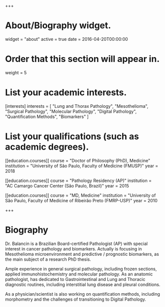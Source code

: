 +++
# About/Biography widget.
widget = "about"
active = true
date = 2016-04-20T00:00:00

# Order that this section will appear in.
weight = 5

# List your academic interests.
[interests]
  interests = [
    "Lung and Thorax Pathology",
    "Mesothelioma",
    "Surgical Pathology",
    "Molecular Pathology",
    "Digital Pathology",
    "Quantification Methods",
    "Biomarkers"
    ]
    
# List your qualifications (such as academic degrees).
[[education.courses]]
  course = "Doctor of Philosophy (PhD), Medicine"
  institution = "University of São Paulo, Faculty of Medicine (FMUSP)"
  year = 2018

[[education.courses]]
  course = "Pathology Residency (AP)"
  institution = "AC Camargo Cancer Center (São Paulo, Brazil)"
  year = 2015

[[education.courses]]
  course = "MD, Medicine"
  institution = "University of São Paulo, Faculty of Medicine of Ribeirão Preto (FMRP-USP)"
  year = 2010

+++

# Biography

Dr. Balancin is a Brazilian Board-certified Pathologist (AP) with special interest in cancer pathology and biomarkers. Actually is focusing in Mesothelioma microenvironment and predictive / prognostic biomarkers, as the main subject of a research PhD thesis.

Ample experience in general surgical pathology, including frozen sections, applied immunohistochemistry and molecular pathology. As an anatomic pathologist, has dedicated to Gastrointestinal and Lung and Thoracic diagnostic routines, including interstitial lung disease and pleural conditions.

As a physician/scientist is also working on quantification methods, including morphometry and the challenges of transitioning to Digital Pathology.
